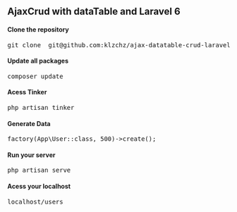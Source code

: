 <h2>AjaxCrud with dataTable and Laravel 6</h2>

<h4><b>Clone the repository</b></h4>
<pre>git clone  git@github.com:klzchz/ajax-datatable-crud-laravel-6.git </pre>

<h4><b>Update all packages</b></h4>
<pre>composer update</pre>


<h4><b>Acess Tinker</b></h4>
<pre>php artisan tinker</pre>


<h4><b>Generate Data</b></h4>
<pre>factory(App\User::class, 500)->create();</pre>

<h4><b>Run your server</b></h4>
<pre>php artisan serve</pre>


<h4><b>Acess your localhost </b></h4>
<pre>localhost/users</pre>


